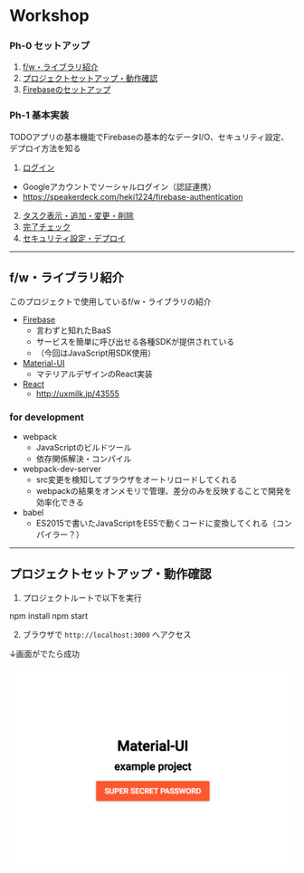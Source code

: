 Workshop
==============

### Ph-0 セットアップ

1. [f/w・ライブラリ紹介](#fwライブラリ紹介)
2. [プロジェクトセットアップ・動作確認](#プロジェクトセットアップ動作確認)
3. [Firebaseのセットアップ](0-3_SETUP_FIREBASE.md)

### Ph-1 基本実装

TODOアプリの基本機能でFirebaseの基本的なデータI/O、セキュリティ設定、デプロイ方法を知る

1. [ログイン](1-1_LOGIN.md)
  - Googleアカウントでソーシャルログイン（認証連携）
  - https://speakerdeck.com/heki1224/firebase-authentication
2. [タスク表示・追加・変更・削除](1-2_TASK.md)
3. [完了チェック](1-3_COMPLETE.md)
4. [セキュリティ設定・デプロイ](1-4_DEPLOY.md)

---

## f/w・ライブラリ紹介

このプロジェクトで使用しているf/w・ライブラリの紹介

- [Firebase](https://firebase.google.com/?hl=ja)
  - 言わずと知れたBaaS
  - サービスを簡単に呼び出せる各種SDKが提供されている
  - （今回はJavaScript用SDK使用）
- [Material-UI](http://www.material-ui.com)
  - マテリアルデザインのReact実装
- [React](https://facebook.github.io/react/)
  - http://uxmilk.jp/43555

### for development

- webpack
  - JavaScriptのビルドツール
  - 依存関係解決・コンパイル
- webpack-dev-server
  - src変更を検知してブラウザをオートリロードしてくれる
  - webpackの結果をオンメモリで管理、差分のみを反映することで開発を効率化できる
- babel
  - ES2015で書いたJavaScriptをES5で動くコードに変換してくれる（コンパイラー？）

---

## プロジェクトセットアップ・動作確認

1. プロジェクトルートで以下を実行

  npm install
  npm start

2. ブラウザで `http://localhost:3000` へアクセス

↓画面がでたら成功

![mui-first-page](../images/mui-first-page.png)
